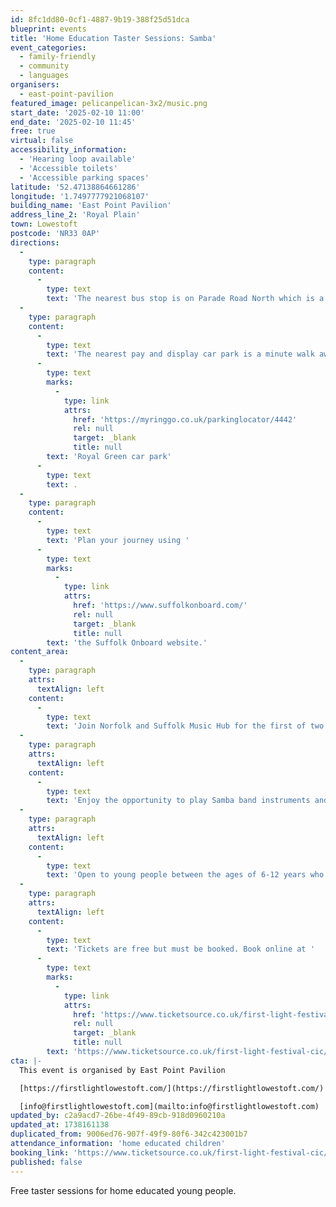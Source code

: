 ```yaml
---
id: 8fc1dd80-0cf1-4887-9b19-388f25d51dca
blueprint: events
title: 'Home Education Taster Sessions: Samba'
event_categories:
  - family-friendly
  - community
  - languages
organisers:
  - east-point-pavilion
featured_image: pelicanpelican-3x2/music.png
start_date: '2025-02-10 11:00'
end_date: '2025-02-10 11:45'
free: true
virtual: false
accessibility_information:
  - 'Hearing loop available'
  - 'Accessible toilets'
  - 'Accessible parking spaces'
latitude: '52.47138864661286'
longitude: '1.7497777921068107'
building_name: 'East Point Pavilion'
address_line_2: 'Royal Plain'
town: Lowestoft
postcode: 'NR33 0AP'
directions:
  -
    type: paragraph
    content:
      -
        type: text
        text: 'The nearest bus stop is on Parade Road North which is a three minute walk from East Point Pavilion. There is a selection of buses which connect us to the town centre for example, No X2, X22 and 109.'
  -
    type: paragraph
    content:
      -
        type: text
        text: 'The nearest pay and display car park is a minute walk away at '
      -
        type: text
        marks:
          -
            type: link
            attrs:
              href: 'https://myringgo.co.uk/parkinglocator/4442'
              rel: null
              target: _blank
              title: null
        text: 'Royal Green car park'
      -
        type: text
        text: .
  -
    type: paragraph
    content:
      -
        type: text
        text: 'Plan your journey using '
      -
        type: text
        marks:
          -
            type: link
            attrs:
              href: 'https://www.suffolkonboard.com/'
              rel: null
              target: _blank
              title: null
        text: 'the Suffolk Onboard website.'
content_area:
  -
    type: paragraph
    attrs:
      textAlign: left
    content:
      -
        type: text
        text: 'Join Norfolk and Suffolk Music Hub for the first of two free taster sessions for home educated young people at East Point Pavilion.'
  -
    type: paragraph
    attrs:
      textAlign: left
    content:
      -
        type: text
        text: 'Enjoy the opportunity to play Samba band instruments and form an exciting carnival band by the end of the session.'
  -
    type: paragraph
    attrs:
      textAlign: left
    content:
      -
        type: text
        text: 'Open to young people between the ages of 6-12 years who are home educated. '
  -
    type: paragraph
    attrs:
      textAlign: left
    content:
      -
        type: text
        text: 'Tickets are free but must be booked. Book online at '
      -
        type: text
        marks:
          -
            type: link
            attrs:
              href: 'https://www.ticketsource.co.uk/first-light-festival-cic/samba-taster-session/e-bvpjgp'
              rel: null
              target: _blank
              title: null
        text: 'https://www.ticketsource.co.uk/first-light-festival-cic/samba-taster-session/e-bvpjgp'
cta: |-
  This event is organised by East Point Pavilion

  [https://firstlightlowestoft.com/](https://firstlightlowestoft.com/)

  [info@firstlightlowestoft.com](mailto:info@firstlightlowestoft.com)
updated_by: c2a9acd7-26be-4f49-89cb-918d0960210a
updated_at: 1738161138
duplicated_from: 9006ed76-907f-49f9-80f6-342c423001b7
attendance_information: 'home educated children'
booking_link: 'https://www.ticketsource.co.uk/first-light-festival-cic/samba-taster-session/e-bvpjgp'
published: false
---
```

Free taster sessions for home educated young people.